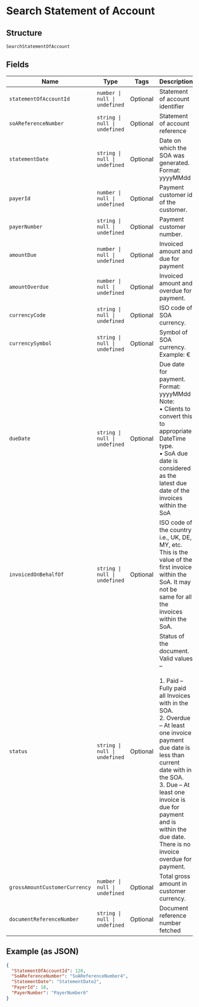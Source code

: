 
# Search Statement of Account

## Structure

`SearchStatementOfAccount`

## Fields

| Name | Type | Tags | Description |
|  --- | --- | --- | --- |
| `statementOfAccountId` | `number \| null \| undefined` | Optional | Statement of account identifier |
| `soAReferenceNumber` | `string \| null \| undefined` | Optional | Statement of account reference |
| `statementDate` | `string \| null \| undefined` | Optional | Date on which the SOA was generated.<br>Format: yyyyMMdd |
| `payerId` | `number \| null \| undefined` | Optional | Payment customer id of the customer. |
| `payerNumber` | `string \| null \| undefined` | Optional | Payment customer number. |
| `amountDue` | `number \| null \| undefined` | Optional | Invoiced amount and due for payment |
| `amountOverdue` | `number \| null \| undefined` | Optional | Invoiced amount and overdue for payment. |
| `currencyCode` | `string \| null \| undefined` | Optional | ISO code of SOA currency. |
| `currencySymbol` | `string \| null \| undefined` | Optional | Symbol of SOA currency.<br>Example: € |
| `dueDate` | `string \| null \| undefined` | Optional | Due date for payment. Format: yyyyMMdd<br>Note:<br>•    Clients to convert this to appropriate DateTime type.<br>•    SoA due date is considered as the latest due date of the invoices within the SoA |
| `invoicedOnBehalfOf` | `string \| null \| undefined` | Optional | ISO code of the country i.e., UK, DE, MY, etc.<br>This is the value of the first invoice within the SoA. It may not be same for all the invoices within the SoA. |
| `status` | `string \| null \| undefined` | Optional | Status of the document. Valid values –<br><br>1. Paid – Fully paid all Invoices with in the SOA.<br>2. Overdue – At least one invoice payment due date is less than current date with in the SOA.<br>3. Due – At least one invoice is due for payment and is within the due date. There is no invoice overdue for payment. |
| `grossAmountCustomerCurrency` | `number \| null \| undefined` | Optional | Total gross amount in customer currency. |
| `documentReferenceNumber` | `string \| null \| undefined` | Optional | Document reference number fetched |

## Example (as JSON)

```json
{
  "StatementOfAccountId": 120,
  "SoAReferenceNumber": "SoAReferenceNumber4",
  "StatementDate": "StatementDate2",
  "PayerId": 18,
  "PayerNumber": "PayerNumber6"
}
```

